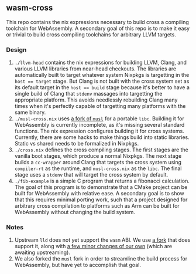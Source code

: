 wasm-cross
---

This repo contains the nix expressions necessary to build cross a
compiling toolchain for WebAssembly. A secondary goal of this repo is
to make it easy or trivial to build cross compiling toolchains for
arbitrary LLVM targets.

### Design

1. `./llvm-head` contains the nix expressions for building LLVM,
   Clang, and various LLVM libraries from near-head checkouts. The
   libraries are automatically built to target whatever system Nixpkgs
   is targetting in the `host == target` stage. But Clang is not built
   with the cross system set as its default target in the `host ==
   build` stage because it's better to have a single build of Clang
   that `stdenv` massages into targetting the appropriate
   platform. This avoids needlessly rebuilding Clang many times when
   it's perfectly capable of targetting many platforms with the same
   binary.
2. `./musl-cross.nix` uses
   [a fork of `musl`](https://github.com/jfbastien/musl) for a
   portable `libc`. Building it for WebAssembly is currently
   incomplete, as it's missing several standard functions.  The nix
   expression configures building it for cross systems.  Currently,
   there are some hacks to make things build into static
   libraries. Static vs shared needs to be formalized in Nixpkgs.
3. `./cross.nix` defines the cross compiling stages. The first stages
   are the vanilla boot stages, which produce a normal Nixpkgs. The
   next stage builds a `cc-wrapper` around Clang that targets the
   cross system using `compiler-rt` as the runtime, and
   `musl-cross.nix` as the `libc`. The final stage uses a `stdenv`
   that will target the cross system by default.
4. `./fib-example` is a simple C program that returns a fibonacci
   calculation. The goal of this program is to demonstrate that a
   CMake project can be built for WebAssembly with relative ease. A
   secondary goal is to show that this requires minimal porting work,
   such that a project designed for arbitrary cross compilation to
   platforms such as Arm can be built for WebAssembly without changing
   the build system.

### Notes

1. Upstream `lld` does not yet support the `wasm` ABI. We use
   [a fork](https://github.com/sbc100/lld/tree/add_wasm_linker) that does support it, along
   with
   [a few minor changes of our own](https://github.com/WebGHC/lld)
   (which are awaiting upstreaming).
2. We also forked the `musl` fork in order to streamline the build
   process for WebAssembly, but have yet to accomplish that goal.
